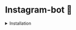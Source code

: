 # Instagram-bot 👻

<details> <summary>Installation</summary><br>

### Installation

* termux update required

```
 apt update -y && apt upgrade -y
```
*`Commands` for termux
```
 pkg up -y

 pkg install openssl-tool

 pkg install curl

 pkg install git

 git clone https://github.com/koleksibot/Instagram-bot

 cd Instagram-bot

 chmod +x bot

 termux-wake-lock

 bash bot
```

* One Click Installation

```
 pkg up -y && pkg install openssl-tool && pkg install curl && pkg install git && git clone https://github.com/koleksibot/Instagram-bot && cd Instagram-bot && chmod +x bot && termux-wake-lock && bash bot
```
<details>
 
  <summary>Features</summary><br>
  
  •[+] **AntiBan**

 •[+] **Based on 'Following celebs for 60sec’**

 •[+] **Password not stored Cause (Open-Source)-GitHub**

 •[+] **No need to change your account to public**

 •[+] **Easy to use**

 •[+] **New and Best Method**

 •[+] **30+ followers an hour**

